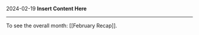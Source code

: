 2024-02-19
__Insert Content Here__
_______________________
To see the overall month: [[February Recap]].